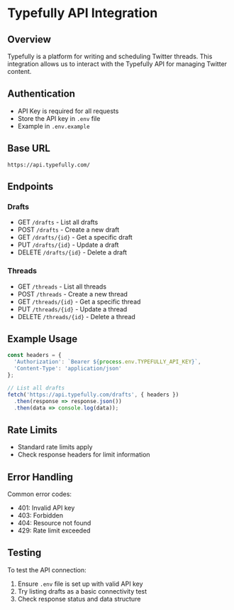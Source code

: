 # Typefully API Integration

## Overview
Typefully is a platform for writing and scheduling Twitter threads. This integration allows us to interact with the Typefully API for managing Twitter content.

## Authentication
- API Key is required for all requests
- Store the API key in `.env` file
- Example in `.env.example`

## Base URL
```
https://api.typefully.com/
```

## Endpoints

### Drafts
- GET `/drafts` - List all drafts
- POST `/drafts` - Create a new draft
- GET `/drafts/{id}` - Get a specific draft
- PUT `/drafts/{id}` - Update a draft
- DELETE `/drafts/{id}` - Delete a draft

### Threads
- GET `/threads` - List all threads
- POST `/threads` - Create a new thread
- GET `/threads/{id}` - Get a specific thread
- PUT `/threads/{id}` - Update a thread
- DELETE `/threads/{id}` - Delete a thread

## Example Usage
```javascript
const headers = {
  'Authorization': `Bearer ${process.env.TYPEFULLY_API_KEY}`,
  'Content-Type': 'application/json'
};

// List all drafts
fetch('https://api.typefully.com/drafts', { headers })
  .then(response => response.json())
  .then(data => console.log(data));
```

## Rate Limits
- Standard rate limits apply
- Check response headers for limit information

## Error Handling
Common error codes:
- 401: Invalid API key
- 403: Forbidden
- 404: Resource not found
- 429: Rate limit exceeded

## Testing
To test the API connection:
1. Ensure `.env` file is set up with valid API key
2. Try listing drafts as a basic connectivity test
3. Check response status and data structure 